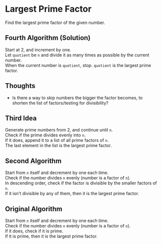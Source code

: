 # Largest Prime Factor

Find the largest prime factor of the given number.

## Fourth Algorithm (Solution)

Start at 2, and increment by one.  
Let `quotient` be `n` and divide it as many times as possible by the current number.  
When the current number is `quotient`, stop. `quotient` is the largest prime factor.

## Thoughts

* Is there a way to skip numbers the bigger the factor becomes, to shorten the list of factors/testing for divisibility?

## Third Idea

Generate prime numbers from 2, and continue until `n`.  
Check if the prime divides evenly into `n`.  
If it does, append it to a list of all prime factors of `n`.  
The last element in the list is the largest prime factor.

## Second Algorithm

Start from `n` itself and decrement by one each time.  
Check if the number divides `n` evenly (number is a factor of `n`).  
In descending order, check if the factor is divisible by the smaller factors of `n`.  
If it isn't divisible by any of them, then it is the largest prime factor.

## Original Algorithm

Start from `n` itself and decrement by one each time.  
Check if the number divides `n` evenly (number is a factor of `n`).  
If it does, check if it is prime.  
If it is prime, then it is the largest prime factor.
